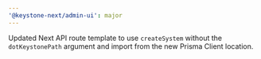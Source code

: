 ```yaml
---
'@keystone-next/admin-ui': major
---
```


Updated Next API route template to use `createSystem` without the `dotKeystonePath` argument and import from the new Prisma Client location.
